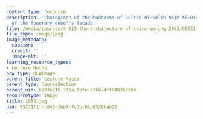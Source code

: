 ```yaml
---
content_type: resource
description: 'Photograph of the Madrasas of Sultan al-Salih Najm al-Din Ayyub: detail
  of the funerary dome''s facade.'
file: /media/courses/4-615-the-architecture-of-cairo-spring-2002/95231f1fc8451bb77c3b01c6526bab22_1055.jpg
file_type: image/jpeg
image_metadata:
  caption: ''
  credit: ''
  image-alt: ''
learning_resource_types:
- Lecture Notes
ocw_type: OCWImage
parent_title: Lecture Notes
parent_type: CourseSection
parent_uid: 6903e2f5-731a-0bfe-a3b8-4ff0493b836b
resourcetype: Image
title: 1055.jpg
uid: 95231f1f-c845-1bb7-7c3b-01c6526bab22
---
```

